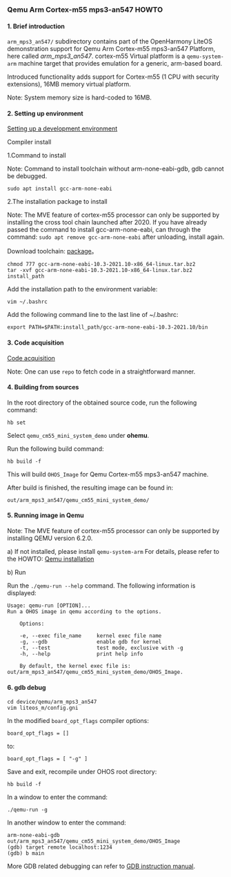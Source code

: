 ### Qemu Arm Cortex-m55 mps3-an547 HOWTO

#### 1. Brief introduction
`arm_mps3_an547/` subdirectory contains part of the OpenHarmony LiteOS demonstration support for Qemu Arm Cortex-m55 mps3-an547 Platform, here called *arm_mps3_an547*.
cortex-m55 Virtual platform is a `qemu-system-arm` machine target that provides emulation
for a generic, arm-based board.

Introduced functionality adds support for Cortex-m55 (1 CPU with security extensions), 16MB memory virtual platform.

Note: System memory size is hard-coded to 16MB.

#### 2. Setting up environment

[Setting up a development environment](https://gitee.com/openharmony/docs/blob/master/en/device-dev/quick-start/Readme-EN.md)

Compiler install

1.Command to install

Note: Command to install toolchain without arm-none-eabi-gdb, gdb cannot be debugged.

```
sudo apt install gcc-arm-none-eabi
```

2.The installation package to install

Note: The MVE feature of cortex-m55 processor can only be supported by installing the cross tool chain launched after 2020. If you have already passed the command to install gcc-arm-none-eabi, can through the command: `sudo apt remove
gcc-arm-none-eabi` after unloading, install again.

Download toolchain: [package](https://developer.arm.com/-/media/Files/downloads/gnu-rm/10.3-2021.10/gcc-arm-none-eabi-10.3-2021.10-x86_64-linux.tar.bz2)。

```
chmod 777 gcc-arm-none-eabi-10.3-2021.10-x86_64-linux.tar.bz2
tar -xvf gcc-arm-none-eabi-10.3-2021.10-x86_64-linux.tar.bz2 install_path
```

Add the installation path to the environment variable:

```
vim ~/.bashrc
```

Add the following command line to the last line of ~/.bashrc:

```
export PATH=$PATH:install_path/gcc-arm-none-eabi-10.3-2021.10/bin
```

#### 3. Code acquisition

[Code acquisition](https://gitee.com/openharmony/docs/blob/HEAD/en/device-dev/get-code/sourcecode-acquire.md)

Note: One can use `repo` to fetch code in a straightforward manner.

#### 4. Building from sources

In the root directory of the obtained source code, run the following command:

```
hb set
```

Select `qemu_cm55_mini_system_demo` under **ohemu**.

Run the following build command:
```
hb build -f
```

This will build `OHOS_Image` for Qemu Cortex-m55 mps3-an547 machine.


After build is finished, the resulting image can be found in:
```
out/arm_mps3_an547/qemu_cm55_mini_system_demo/
```
#### 5. Running image in Qemu

Note: The MVE feature of cortex-m55 processor can only be supported by installing QEMU version 6.2.0.

a) If not installed, please install `qemu-system-arm`
For details, please refer to the HOWTO: [Qemu installation](https://gitee.com/openharmony/device_qemu/blob/HEAD/README.md)

b) Run

Run the `./qemu-run --help` command. The following information is displayed:

```
Usage: qemu-run [OPTION]...
Run a OHOS image in qemu according to the options.

    Options:

    -e, --exec file_name     kernel exec file name
    -g, --gdb                enable gdb for kernel
    -t, --test               test mode, exclusive with -g
    -h, --help               print help info

    By default, the kernel exec file is: out/arm_mps3_an547/qemu_cm55_mini_system_demo/OHOS_Image.
```

#### 6. gdb debug

```
cd device/qemu/arm_mps3_an547
vim liteos_m/config.gni
```

In the modified `board_opt_flags` compiler options:

```
board_opt_flags = []
```
to:

```
board_opt_flags = [ "-g" ]
```

Save and exit, recompile under OHOS root directory:

```
hb build -f
```

In a window to enter the command:

```
./qemu-run -g
```

In another window to enter the command:

```
arm-none-eabi-gdb out/arm_mps3_an547/qemu_cm55_mini_system_demo/OHOS_Image
(gdb) target remote localhost:1234
(gdb) b main
```

More GDB related debugging can refer to [GDB instruction manual](https://sourceware.org/gdb/current/onlinedocs/gdb).
